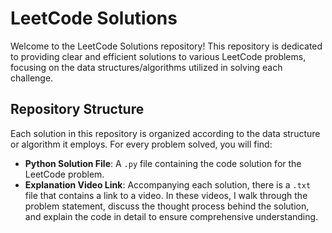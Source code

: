 # LeetCode Solutions

Welcome to the LeetCode Solutions repository! This repository is dedicated to providing clear and efficient solutions to various LeetCode problems, focusing on the data structures/algorithms utilized in solving each challenge.

## Repository Structure
Each solution in this repository is organized according to the data structure or algorithm it employs. For every problem solved, you will find:

- **Python Solution File**: A `.py` file containing the code solution for the LeetCode problem.
- **Explanation Video Link**: Accompanying each solution, there is a `.txt` file that contains a link to a video. In these videos, I walk through the problem statement, discuss the thought process behind the solution, and explain the code in detail to ensure comprehensive understanding.

